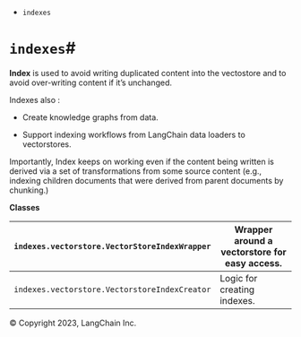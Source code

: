 * `indexes`

# `indexes`#

**Index** is used to avoid writing duplicated content into the vectostore and
to avoid over-writing content if it’s unchanged.

Indexes also :

  * Create knowledge graphs from data.

  * Support indexing workflows from LangChain data loaders to vectorstores.

Importantly, Index keeps on working even if the content being written is
derived via a set of transformations from some source content (e.g., indexing
children documents that were derived from parent documents by chunking.)

**Classes**

`indexes.vectorstore.VectorStoreIndexWrapper` | Wrapper around a vectorstore for easy access.  
---|---  
`indexes.vectorstore.VectorstoreIndexCreator` | Logic for creating indexes.  
  
© Copyright 2023, LangChain Inc.